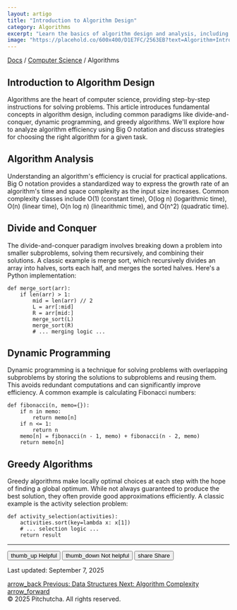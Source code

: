```yaml
---
layout: artigo
title: "Introduction to Algorithm Design"
category: Algorithms
excerpt: "Learn the basics of algorithm design and analysis, including common paradigms like divide-and-conquer, dynamic programming, and greedy algorithms."
image: "https://placehold.co/600x400/D1E7FC/2563EB?text=Algorithm+Intro"
---
```


<div class="mb-8 flex items-center space-x-2 text-sm text-[var(--text-secondary)]">
    <a class="hover:text-[var(--primary-color)]" href="#">Docs</a>
    <span>/</span>
    <a class="hover:text-[var(--primary-color)]" href="#">Computer Science</a>
    <span>/</span>
    <span class="text-[var(--text-primary)]">Algorithms</span>
</div>

<article>
    <h1 class="text-4xl font-extrabold tracking-tight text-[var(--text-primary)] sm:text-5xl">Introduction to Algorithm Design</h1>
    <p class="mt-6 text-lg text-[var(--text-secondary)]">
        Algorithms are the heart of computer science, providing step-by-step instructions for solving problems. This article introduces fundamental concepts in algorithm design, including common paradigms like divide-and-conquer, dynamic programming, and greedy algorithms. We'll explore how to analyze algorithm efficiency using Big O notation and discuss strategies for choosing the right algorithm for a given task.
    </p>
    <section class="pt-10" id="algorithm-analysis">
        <h2 class="text-3xl font-bold tracking-tight text-[var(--text-primary)]">Algorithm Analysis</h2>
        <p class="mt-4">
            Understanding an algorithm's efficiency is crucial for practical applications. Big O notation provides a standardized way to express the growth rate of an algorithm's time and space complexity as the input size increases. Common complexity classes include O(1) (constant time), O(log n) (logarithmic time), O(n) (linear time), O(n log n) (linearithmic time), and O(n^2) (quadratic time).
        </p>
    </section>
    <section class="pt-10" id="divide-and-conquer">
        <h2 class="text-3xl font-bold tracking-tight text-[var(--text-primary)]">Divide and Conquer</h2>
        <p class="mt-4">
            The divide-and-conquer paradigm involves breaking down a problem into smaller subproblems, solving them recursively, and combining their solutions. A classic example is merge sort, which recursively divides an array into halves, sorts each half, and merges the sorted halves. Here's a Python implementation:
        </p>
        <div class="mt-6 rounded-lg bg-gray-900 overflow-x-auto">
            <pre class="p-4 text-white"><code class="language-python">def merge_sort(arr):
    if len(arr) > 1:
        mid = len(arr) // 2
        L = arr[:mid]
        R = arr[mid:]
        merge_sort(L)
        merge_sort(R)
        # ... merging logic ...</code></pre>
        </div>
    </section>
    <section class="pt-10" id="dynamic-programming">
        <h2 class="text-3xl font-bold tracking-tight text-[var(--text-primary)]">Dynamic Programming</h2>
        <p class="mt-4">Dynamic programming is a technique for solving problems with overlapping subproblems by storing the solutions to subproblems and reusing them. This avoids redundant computations and can significantly improve efficiency. A common example is calculating Fibonacci numbers:</p>
        <div class="mt-6 rounded-lg bg-gray-900 overflow-x-auto">
            <pre class="p-4 text-white"><code class="language-python">def fibonacci(n, memo={}):
    if n in memo:
        return memo[n]
    if n <= 1:
        return n
    memo[n] = fibonacci(n - 1, memo) + fibonacci(n - 2, memo)
    return memo[n]
</code></pre>
        </div>
    </section>
    <section class="pt-10" id="greedy-algorithms">
        <h2 class="text-3xl font-bold tracking-tight text-[var(--text-primary)]">Greedy Algorithms</h2>
        <p class="mt-4">Greedy algorithms make locally optimal choices at each step with the hope of finding a global optimum. While not always guaranteed to produce the best solution, they often provide good approximations efficiently. A classic example is the activity selection problem:</p>
        <div class="mt-6 rounded-lg bg-gray-900 overflow-x-auto">
            <pre class="p-4 text-white"><code class="language-python">def activity_selection(activities):
    activities.sort(key=lambda x: x[1])
    # ... selection logic ...
    return result
</code></pre>
        </div>
    </section>
</article>
<hr class="my-12 border-[var(--secondary-color)]"/>

<div class="flex flex-col items-center justify-between gap-6 sm:flex-row">
    <div class="flex items-center gap-4">
        <button class="flex items-center gap-2 rounded-full border border-transparent bg-[var(--secondary-color)] px-4 py-2 text-sm font-medium text-[var(--text-primary)] hover:border-[var(--primary-color)] transition-colors">
            <span class="material-symbols-outlined text-base">thumb_up</span> Helpful
        </button>
        <button class="flex items-center gap-2 rounded-full border border-transparent bg-[var(--secondary-color)] px-4 py-2 text-sm font-medium text-[var(--text-primary)] hover:border-[var(--primary-color)] transition-colors">
            <span class="material-symbols-outlined text-base">thumb_down</span> Not helpful
        </button>
        <button class="flex items-center gap-2 rounded-full border border-transparent bg-[var(--secondary-color)] px-4 py-2 text-sm font-medium text-[var(--text-primary)] hover:border-[var(--primary-color)] transition-colors">
            <span class="material-symbols-outlined text-base">share</span> Share
        </button>
    </div>
    <p class="text-sm text-[var(--text-secondary)]">Last updated: September 7, 2025</p>
</div>
<div class="mt-12 flex justify-between">
    <a class="inline-flex items-center gap-2 rounded-md border border-[var(--secondary-color)] bg-[var(--background-primary)] px-4 py-2 text-sm font-medium text-[var(--text-primary)] hover:bg-[var(--secondary-color)]" href="#">
        <span class="material-symbols-outlined">arrow_back</span>
        <span>Previous: Data Structures</span>
    </a>
    <a class="inline-flex items-center gap-2 rounded-md border border-[var(--secondary-color)] bg-[var(--background-primary)] px-4 py-2 text-sm font-medium text-[var(--text-primary)] hover:bg-[var(--secondary-color)]" href="#">
        <span>Next: Algorithm Complexity</span>
        <span class="material-symbols-outlined">arrow_forward</span>
    </a>
</div>

<footer class="mt-12 border-t border-[var(--secondary-color)] pt-8 text-center text-sm text-[var(--text-secondary)]">
    © 2025 Pitchutcha. All rights reserved.
</footer>
